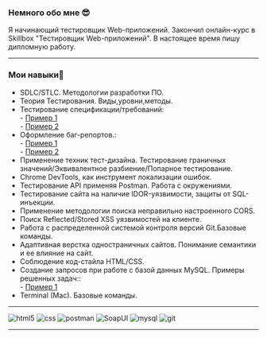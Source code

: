 
### Немного обо мне 😎

Я начинающий тестировщик Web-приложений. Закончил онлайн-курс в Skillbox "Тестировщик Web-приложений". В настоящее время пишу дипломную работу. <br/>
____________
### Мои навыки💪

- SDLC/STLC. Методологии разработки ПО.
- Теория Тестирования. Виды,уровни,методы.
- Тестирование спецификации/требований:<br/>- [Пример 1](https://docs.google.com/document/d/1ozKCCbAU7MzDhZ2rzwL8ZiIiut0U6QKrNtsslhZDAWE/edit?usp=sharing)<br/>- [Пример 2](https://docs.google.com/document/d/1Tyw7TDbRr-Mhee9f7VXL__cZF7gkQSp2tNWfnVoNkxU/edit?usp=sharing)
- Оформление баг-репортов.:<br/>- [Пример 1](https://docs.google.com/spreadsheets/d/1jla4V9GdZNxTeL3fxtEwfWSf-CmrdxaS9AdEHYFyB74/edit?usp=sharing)<br/>- [Пример 2](https://docs.google.com/spreadsheets/d/1G5_YkdiUDs649iOjNI_ZkXrReHVI-7yO1c2ha2YtrUw/edit?usp=sharing)
- Применение техник тест-дизайна. Тестирование граничных значений/Эквивалентное разбиение/Попарное тестирование.
- Chrome DevTools, как инструмент локализации ошибок.
- Тестирование API применяя Postman. Работа с окружениями.
 - Тестирование сайта на наличие IDOR-уязвимости, защиты от SQL-инъекции.
- Применение методологии поиска неправильно настроенного CORS.
- Поиск  Reflected/Stored XSS уязвимостей на клиенте. 
- Работа с распределенной системой контроля версий Git.Базовые команды.  
- Адаптивная верстка одностраничных сайтов. Понимание семантики и ее влияние на сайт. 
- Соблюдение код-стайла HTML/CSS.
- Создание запросов при работе с базой данных MySQL. Примеры решенных задач::<br/>- [Пример 1](https://docs.google.com/spreadsheets/d/1ksRcUiU9dnThoKbXJdNuBdL9jrEInGbKoBbiYpxfpLQ/edit?usp=sharing)
- Terminal (Mac). Базовые команды.

____________________________________________________________________________________________________________________________________________________________________
![html5](https://img.shields.io/badge/html5-E34F26?style=for-the-badge&logo=html5&logoColor=white) ![css](https://img.shields.io/badge/css-1572B6?style=for-the-badge&logo=css&logoColor=white) ![postman](https://img.shields.io/badge/postman-FF6C37?style=for-the-badge&logo=postman&logoColor=white) ![SoapUI](https://img.shields.io/badge/SoapUI-EBC800?style=for-the-badge&logo=SoapUI&logoColor=white) ![mysql](https://img.shields.io/badge/mysql-4479A1?style=for-the-badge&logo=mysql&logoColor=white) ![git](https://img.shields.io/badge/git-F05032?style=for-the-badge&logo=git&logoColor=white)
____________________________________________________________________________________________________________________________________________________________________
